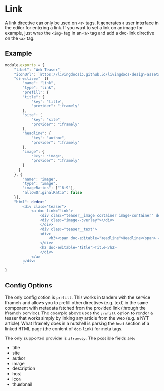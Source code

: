 # Link

A link directive can only be used on `<a>` tags. It generates a user interface in the editor for entering a link. If you want to set a link on an image for example, just wrap the `<img>` tag in an `<a>` tag and add a doc-link directive on the `<a>` tag.

## Example

```javascript
module.exports = {
    "label": "Web Teaser",
    "iconUrl": `https://livingdocsio.github.io/livingdocs-design-assets/docs/icons/component-icons/icon_component_teaser_with_image.svg`,
    "directives": [{
        "name": "link",
        "type": "link",
        "prefill": {
        "title": {
            "key": "title",
            "provider": "iframely"
        },
        "site": {
            "key": "site",
            "provider": "iframely"
        },
        "headline": {
            "key": "author",
            "provider": "iframely"
        },
        "image": {
            "key": "image",
            "provider": "iframely"
        }
      }
    }, {
        "name": "image",
        "type": "image",
        "imageRatios": ["16:9"],
        "allowOriginalRatio": false
    }],
    "html": dedent`
        <div class="teaser">
            <a doc-link="link">
                <div class="teaser__image container image-container" doc-image="image">
                <div class="image--overlay"></div>
                </div>
                <div class="teaser__text">
                <div>
                    <h3><span doc-editable="headline">Headline</span> <span class="source" doc-editable="site">Source</span></h3>
                </div>
                <h2 doc-editable="title">Title</h2>
                </div>
            </a>
        </div>
        `
}
```


## Config Options

The only config option is `prefill`. This works in tandem with the service Iframely and allows you to prefill other directives (e.g. text) in the same component with metadata fetched from the provided link (through the Iframely service). The example above uses the `prefill` option to render a teaser that works simply by linking any article from the web (e.g. a NYT article).
What Iframely does in a nutshell is parsing the `head` section of a linked HTML page (the content of `doc-link`) for meta tags.

The only supported provider is `iframely`.
The possible fields are:
- title
- site
- author
- image
- description
- host
- icon
- thumbnail